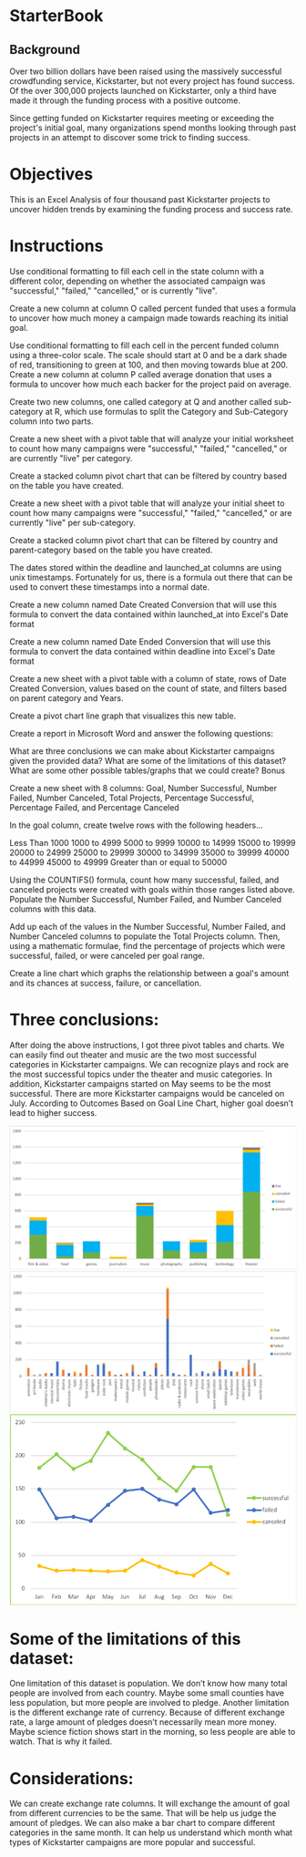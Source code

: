 # StarterBook

## Background

Over two billion dollars have been raised using the massively successful crowdfunding service, Kickstarter, but not every project has found success. Of the over 300,000 projects launched on Kickstarter, only a third have made it through the funding process with a positive outcome.

Since getting funded on Kickstarter requires meeting or exceeding the project's initial goal, many organizations spend months looking through past projects in an attempt to discover some trick to finding success.

# Objectives

This is an Excel Analysis of four thousand past Kickstarter projects to uncover hidden trends by examining the funding process and success rate.

# Instructions

Use conditional formatting to fill each cell in the state column with a different color, depending on whether the associated campaign was "successful," "failed," "cancelled," or is currently "live".

Create a new column at column O called percent funded that uses a formula to uncover how much money a campaign made towards reaching its initial goal.

Use conditional formatting to fill each cell in the percent funded column using a three-color scale. The scale should start at 0 and be a dark shade of red, transitioning to green at 100, and then moving towards blue at 200.
Create a new column at column P called average donation that uses a formula to uncover how much each backer for the project paid on average.

Create two new columns, one called category at Q and another called sub-category at R, which use formulas to split the Category and Sub-Category column into two parts.

Create a new sheet with a pivot table that will analyze your initial worksheet to count how many campaigns were "successful," "failed," "cancelled," or are currently "live" per category.

Create a stacked column pivot chart that can be filtered by country based on the table you have created.

Create a new sheet with a pivot table that will analyze your initial sheet to count how many campaigns were "successful," "failed," "cancelled," or are currently "live" per sub-category.

Create a stacked column pivot chart that can be filtered by country and parent-category based on the table you have created.

The dates stored within the deadline and launched_at columns are using unix timestamps. Fortunately for us, there is a formula out there that can be used to convert these timestamps into a normal date.

Create a new column named Date Created Conversion that will use this formula to convert the data contained within launched_at into Excel's Date format

Create a new column named Date Ended Conversion that will use this formula to convert the data contained within deadline into Excel's Date format

Create a new sheet with a pivot table with a column of state, rows of Date Created Conversion, values based on the count of state, and filters based on parent category and Years.

Create a pivot chart line graph that visualizes this new table.

Create a report in Microsoft Word and answer the following questions:

What are three conclusions we can make about Kickstarter campaigns given the provided data?
What are some of the limitations of this dataset?
What are some other possible tables/graphs that we could create?
Bonus

Create a new sheet with 8 columns: Goal, Number Successful, Number Failed, Number Canceled, Total Projects, Percentage Successful, Percentage Failed, and Percentage Canceled

In the goal column, create twelve rows with the following headers...

Less Than 1000
1000 to 4999
5000 to 9999
10000 to 14999
15000 to 19999
20000 to 24999
25000 to 29999
30000 to 34999
35000 to 39999
40000 to 44999
45000 to 49999
Greater than or equal to 50000

Using the COUNTIFS() formula, count how many successful, failed, and canceled projects were created with goals within those ranges listed above. Populate the Number Successful, Number Failed, and Number Canceled columns with this data.

Add up each of the values in the Number Successful, Number Failed, and Number Canceled columns to populate the Total Projects column. Then, using a mathematic formulae, find the percentage of projects which were successful, failed, or were canceled per goal range.

Create a line chart which graphs the relationship between a goal's amount and its chances at success, failure, or cancellation.

# Three conclusions:

After doing the above instructions, I got three pivot tables and charts. We can easily find out theater and music are the two most successful categories in Kickstarter campaigns. We can recognize plays and rock are the most successful topics under the theater and music categories. In addition, Kickstarter campaigns started on May seems to be the most successful. There are more Kickstarter campaigns would be canceled on July. According to Outcomes Based on Goal Line Chart, higher goal doesn’t lead to higher success.

![Kickstarter Table 1](Images/CategoryPivotTableChart.png)
![Kickstarter Table 1](Images/SuBCategoryPivotTableChart.png)
![Kickstarter Table 1](Images/CategoryYearPivotTable.png)

# Some of the limitations of this dataset:
One limitation of this dataset is population. We don’t know how many total people are involved from each country. Maybe some small counties have less population, but more people are involved to pledge. Another limitation is the different exchange rate of currency. Because of different exchange rate, a large amount of pledges doesn’t necessarily mean more money. Maybe science fiction shows start in the morning, so less people are able to watch. That is why it failed.

# Considerations:
We can create exchange rate columns. It will exchange the amount of goal from different currencies to be the same. That will be help us judge the amount of pledges. We can also make a bar chart to compare different categories in the same month. It can help us understand which month what types of Kickstarter campaigns are more popular and successful.
